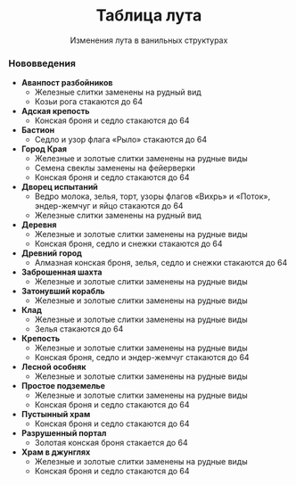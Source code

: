 <div align="center">

<h1> Таблица лута </h1>
Изменения лута в ванильных структурах
</div>



### Нововведения
- **Аванпост разбойников**
  - Железные слитки заменены на рудный вид
  - Козьи рога стакаются до 64
- **Адская крепость**
  - Конская броня и седло стакаются до 64
- **Бастион**
  - Седло и узор флага «Рыло»‬ стакаются до 64
- **Город Края**
  - Железные и золотые слитки заменены на рудные виды
  - Семена свеклы заменены на фейерверки
  - Конская броня и седло стакаются до 64
- **Дворец испытаний**
  - Ведро молока, зелья, торт, узоры флагов «Вихрь» и «Поток», эндер-жемчуг и яйцо стакаются до 64
  - Железные слитки заменены на рудный вид
- **Деревня**
  - Железные и золотые слитки заменены на рудные виды
  - Конская броня, седло и снежки стакаются до 64
- **Древний город**
  - Алмазная конская броня, зелья, седло и снежки стакаются до 64
- **Заброшенная шахта**
  - Железные и золотые слитки заменены на рудные виды
- **Затонувший корабль**
  - Железные и золотые слитки заменены на рудные виды
- **Клад**
  - Железные и золотые слитки заменены на рудные виды
  - Зелья стакаются до 64
- **Крепость**
  - Железные и золотые слитки заменены на рудные виды
  - Конская броня, седло и эндер-жемчуг стакаются до 64
- **Лесной особняк**
  - Железные и золотые слитки заменены на рудные виды
- **Простое подземелье**
  - Железные и золотые слитки заменены на рудные виды
  - Конская броня и седло стакаются до 64
- **Пустынный храм**
  - Конская броня и седло стакаются до 64
- **Разрушенный портал**
  - Золотая конская броня стакается до 64
- **Храм в джунглях**
  - Железные и золотые слитки заменены на рудные виды
  - Конская броня и седло стакаются до 64
